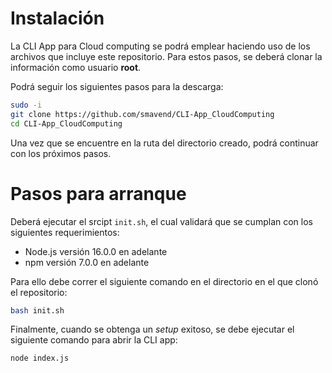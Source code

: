 # Instalación

La CLI App para Cloud computing se podrá emplear haciendo uso de los archivos que incluye este repositorio. Para estos pasos, se deberá clonar la información como usuario **root**.

Podrá seguir los siguientes pasos para la descarga:

```bash {"id":"01HWB4H0QJW56YEFS5WA2VDN5V"}
sudo -i
git clone https://github.com/smavend/CLI-App_CloudComputing
cd CLI-App_CloudComputing
```

Una vez que se encuentre en la ruta del directorio creado, podrá continuar con los próximos pasos.

# Pasos para arranque

Deberá ejecutar el srcipt `init.sh`, el cual validará que se cumplan con los siguientes requerimientos:

- Node.js versión 16.0.0 en adelante
- npm versión 7.0.0 en adelante

Para ello debe correr el siguiente comando en el directorio en el que clonó el repositorio:

```bash {"id":"01HWB4H0QJW56YEFS5WD3HDZ16"}
bash init.sh
```

Finalmente, cuando se obtenga un _setup_ exitoso, se debe ejecutar el siguiente comando para abrir la CLI app:

```bash {"id":"01HWB4H0QJW56YEFS5WE4GSP7X"}
node index.js
```
